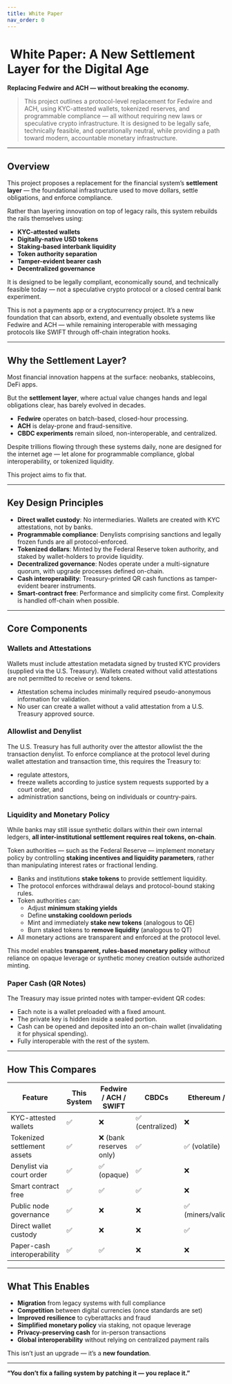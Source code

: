 ```yaml
---
title: White Paper
nav_order: 0
---
```


# ️ White Paper: A New Settlement Layer for the Digital Age

**Replacing Fedwire and ACH — without breaking the economy.**

>This project outlines a protocol-level replacement for Fedwire and ACH, using KYC-attested wallets, tokenized reserves, and programmable compliance — all without requiring new laws or speculative crypto infrastructure. It is designed to be legally safe, technically feasible, and operationally neutral, while providing a path toward modern, accountable monetary infrastructure.

---

## Overview

This project proposes a replacement for the financial system’s **settlement layer** — the foundational infrastructure used to move dollars, settle obligations, and enforce compliance.

Rather than layering innovation on top of legacy rails, this system rebuilds the rails themselves using:

- **KYC-attested wallets**
- **Digitally-native USD tokens**
- **Staking-based interbank liquidity**
- **Token authority separation**
- **Tamper-evident bearer cash**
- **Decentralized governance**

It is designed to be legally compliant, economically sound, and technically feasible today — not a speculative crypto protocol or a closed central bank experiment.

This is not a payments app or a cryptocurrency project. It’s a new foundation that can absorb, extend, and eventually obsolete systems like Fedwire and ACH — while remaining interoperable with messaging protocols like SWIFT through off-chain integration hooks.

---

## Why the Settlement Layer?

Most financial innovation happens at the surface: neobanks, stablecoins, DeFi apps.

But the **settlement layer**, where actual value changes hands and legal obligations clear, has barely evolved in decades.

- **Fedwire** operates on batch-based, closed-hour processing.
- **ACH** is delay-prone and fraud-sensitive.
- **CBDC experiments** remain siloed, non-interoperable, and centralized.

Despite trillions flowing through these systems daily, none are designed for the internet age — let alone for programmable compliance, global interoperability, or tokenized liquidity.

This project aims to fix that.

---

## Key Design Principles

- **Direct wallet custody**: No intermediaries. Wallets are created with KYC attestations, not by banks.
- **Programmable compliance**: Denylists comprising sanctions and legally frozen funds are all protocol-enforced.
- **Tokenized dollars**: Minted by the Federal Reserve token authority, and staked by wallet-holders to provide liquidity.
- **Decentralized governance**: Nodes operate under a multi-signature quorum, with upgrade processes defined on-chain.
- **Cash interoperability**: Treasury-printed QR cash functions as tamper-evident bearer instruments.
- **Smart-contract free**: Performance and simplicity come first. Complexity is handled off-chain when possible.

---

## Core Components

###  Wallets and Attestations

Wallets must include attestation metadata signed by trusted KYC providers (supplied via the U.S. Treasury). Wallets created without valid attestations are not permitted to receive or send tokens.

- Attestation schema includes minimally required pseudo-anonymous information for validation.
- No user can create a wallet without a valid attestation from a U.S. Treasury approved source.

###  Allowlist and Denylist

The U.S. Treasury has full authority over the attestor allowlist the the transaction denylist. To enforce compliance at the protocol level during wallet attestation and transaction time, this requires the Treasury to:
- regulate attestors,
- freeze wallets according to justice system requests supported by a court order, and
- administration sanctions, being on individuals or country-pairs.

###  Liquidity and Monetary Policy

While banks may still issue synthetic dollars within their own internal ledgers, **all inter-institutional settlement requires real tokens, on-chain**.

Token authorities — such as the Federal Reserve — implement monetary policy by controlling **staking incentives and liquidity parameters**, rather than manipulating interest rates or fractional lending.

- Banks and institutions **stake tokens** to provide settlement liquidity.
- The protocol enforces withdrawal delays and protocol-bound staking rules.
- Token authorities can:
  - Adjust **minimum staking yields**
  - Define **unstaking cooldown periods**
  - Mint and immediately **stake new tokens** (analogous to QE)
  - Burn staked tokens to **remove liquidity** (analogous to QT)
- All monetary actions are transparent and enforced at the protocol level.

This model enables **transparent, rules-based monetary policy** without reliance on opaque leverage or synthetic money creation outside authorized minting.

###  Paper Cash (QR Notes)

The Treasury may issue printed notes with tamper-evident QR codes:
- Each note is a wallet preloaded with a fixed amount.
- The private key is hidden inside a sealed portion.
- Cash can be opened and deposited into an on-chain wallet (invalidating it for physical spending).
- Fully interoperable with the rest of the system.

---

## How This Compares

| Feature                         | This System              | Fedwire / ACH / SWIFT     | CBDCs         | Ethereum / DeFi     |
|-------------------------------|--------------------------|----------------------------|---------------|---------------------|
| KYC-attested wallets          | ✅                       | ❌                        | ✅ (centralized) | ❌                  |
| Tokenized settlement assets   | ✅                       | ❌ (bank reserves only)   | ✅             | ✅ (volatile)       |
| Denylist via court order      | ✅                       | ✅ (opaque)                | ✅             | ❌                  |
| Smart contract free           | ✅                       | ✅                         | ✅             | ❌                  |
| Public node governance        | ✅                       | ❌                        | ❌             | ✅ (miners/validators) |
| Direct wallet custody         | ✅                       | ❌                        | ❌             | ✅                  |
| Paper-cash interoperability   | ✅                       | ✅                         | ❌             | ❌                  |

---

## What This Enables

- **Migration** from legacy systems with full compliance
- **Competition** between digital currencies (once standards are set)
- **Improved resilience** to cyberattacks and fraud
- **Simplified monetary policy** via staking, not opaque leverage
- **Privacy-preserving cash** for in-person transactions
- **Global interoperability** without relying on centralized payment rails

This isn’t just an upgrade — it’s a **new foundation**.

---

**“You don’t fix a failing system by patching it — you replace it.”**
